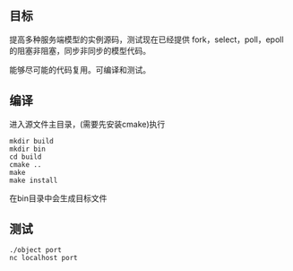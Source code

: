 ## 目标

提高多种服务端模型的实例源码，测试现在已经提供 fork，select，poll，epoll 的阻塞非阻塞，同步非同步的模型代码。

能够尽可能的代码复用。可编译和测试。

## 编译

进入源文件主目录，(需要先安装cmake)执行

```
mkdir build
mkdir bin
cd build
cmake ..
make
make install
```
在bin目录中会生成目标文件

## 测试

```
./object port
nc localhost port

```

